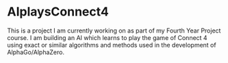 # AIplaysConnect4
This is a project I am currently working on as part of my Fourth Year Project course. I am building an AI which learns to play the game of Connect 4 using exact or similar algorithms and methods used in the development of AlphaGo/AlphaZero. 
